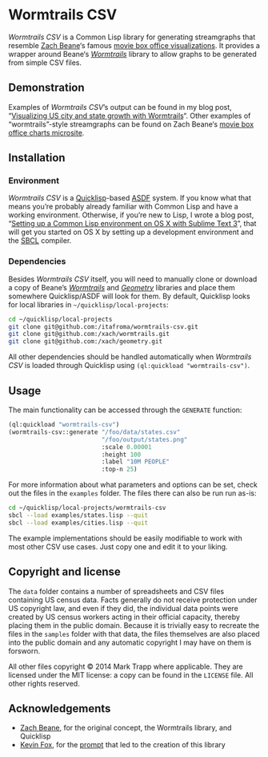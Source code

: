 # Wormtrails CSV

*Wormtrails CSV* is a Common Lisp library for generating streamgraphs that resemble [Zach Beane][1]‘s famous [movie box office visualizations][2]. It provides a wrapper around Beane‘s [*Wormtrails*][3] library to allow graphs to be generated from simple CSV files.

## Demonstration

Examples of *Wormtrails CSV*’s output can be found in my blog post, “[Visualizing US city and state growth with Wormtrails][4]“. Other examples of “wormtrails”-style streamgraphs can be found on Zach Beane‘s [movie box office charts microsite][2].

## Installation

### Environment

*Wormtrails CSV* is a [Quicklisp][5]-based [ASDF][6] system. If you know what that means you’re probably already familiar with Common Lisp and have a working environment. Otherwise, if you’re new to Lisp, I wrote a blog post, “[Setting up a Common Lisp environment on OS X with Sublime Text 3][7]”, that will get you started on OS X by setting up a development environment and the [SBCL][8] compiler.

### Dependencies

Besides *Wormtrails CSV* itself, you will need to manually clone or download a copy of Beane’s [*Wormtrails*][3] and [*Geometry*][9] libraries and place them somewhere Quicklisp/ASDF will look for them. By default, Quicklisp looks for local libraries in `~/quicklisp/local-projects`:

```sh
cd ~/quicklisp/local-projects
git clone git@github.com:/itafroma/wormtrails-csv.git
git clone git@github.com:/xach/wormtrails.git
git clone git@github.com:/xach/geometry.git
```

All other dependencies should be handled automatically when *Wormtrails CSV* is loaded through Quicklisp using `(ql:quickload "wormtrails-csv")`.

## Usage

The main functionality can be accessed through the `GENERATE` function:

```lisp
(ql:quickload "wormtrails-csv")
(wormtrails-csv::generate "/foo/data/states.csv"
                          "/foo/output/states.png"
                          :scale 0.00001
                          :height 100
                          :label "10M PEOPLE"
                          :top-n 25)
```

For more information about what parameters and options can be set, check out the files in the `examples` folder. The files there can also be run run as-is:

```sh
cd ~/quicklisp/local-projects/wormtrails-csv
sbcl --load examples/states.lisp --quit
sbcl --load examples/cities.lisp --quit
```

The example implementations should be easily modifiable to work with most other CSV use cases. Just copy one and edit it to your liking.

## Copyright and license

The `data` folder contains a number of spreadsheets and CSV files containing US census data. Facts generally do not receive protection under US copyright law, and even if they did, the individual data points were created by US census workers acting in their official capacity, thereby placing them in the public domain. Because it is trivially easy to recreate the files in the `samples` folder with that data, the files themselves are also placed into the public domain and any automatic copyright I may have on them is forsworn.

All other files copyright © 2014 Mark Trapp where applicable. They are licensed under the MIT license: a copy can be found in the `LICENSE` file. All other rights reserved.

## Acknowledgements

* [Zach Beane][1], for the original concept, the Wormtrails library, and Quicklisp
* [Kevin Fox][10], for the [prompt][11] that led to the creation of this library

[1]: http://www.xach.com "Zach beane’s website"
[2]: http://www.xach.com/moviecharts/ "Movie box office charts"
[3]: https://github.com/xach/wormtrails "Wormtrails repository on GitHub"
[4]: http://marktrapp.com/2014/02/01/american-population-growth/ "Charting US city and state growth over time"
[5]: http://quicklisp.org/ "Quicklisp website"
[6]: http://common-lisp.net/project/asdf/ "ASDF website"
[7]: http://marktrapp.com/blog/2014/01/20/lisp-with-os-x-sublime-text/ "Setting up a Common Lisp environment on OS X with Sublime Text 3"
[8]: http://www.sbcl.org "SBCL website"
[9]: https://github.com/xach/geometry "Geometry repository on Github"
[10]: http://fury.com "Kevin Fox’s website"
[11]: https://twitter.com/kfury/status/424368704948686848 "Kevin Fox’s tweet about Peakbagger.com’s charts" 
